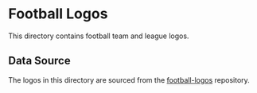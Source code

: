 # Football Logos

This directory contains football team and league logos.

## Data Source

The logos in this directory are sourced from the [football-logos](https://github.com/Leo4815162342/football-logos) repository.

